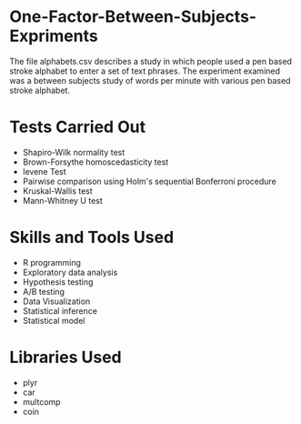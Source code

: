 # One-Factor-Between-Subjects-Expriments

 The file alphabets.csv describes a study in which people used a pen based stroke alphabet to enter a set of text phrases.
The experiment examined was a between subjects study of words per minute with various pen based stroke alphabet.

# Tests Carried Out

- Shapiro-Wilk normality test
- Brown-Forsythe homoscedasticity test
- levene Test
- Pairwise comparison using Holm's sequential Bonferroni procedure
- Kruskal-Wallis test
- Mann-Whitney U test 

# Skills and Tools Used

- R programming
- Exploratory data analysis
- Hypothesis testing
- A/B testing
- Data Visualization
- Statistical inference
- Statistical model

# Libraries Used

- plyr
- car
- multcomp
- coin

